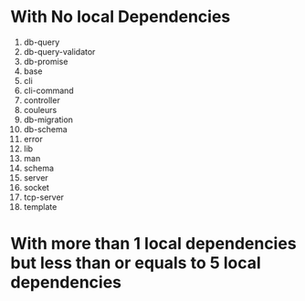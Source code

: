 # With No local Dependencies 

1.  db-query 
2.  db-query-validator
3.  db-promise
4.  base 
5.  cli 
6.  cli-command
7.  controller 
8.  couleurs
9.  db-migration
10. db-schema
11. error 
12. lib 
13. man 
14. schema
15. server 
16. socket 
17. tcp-server 
18. template 

# With more than 1 local dependencies but less than or equals to 5 local dependencies